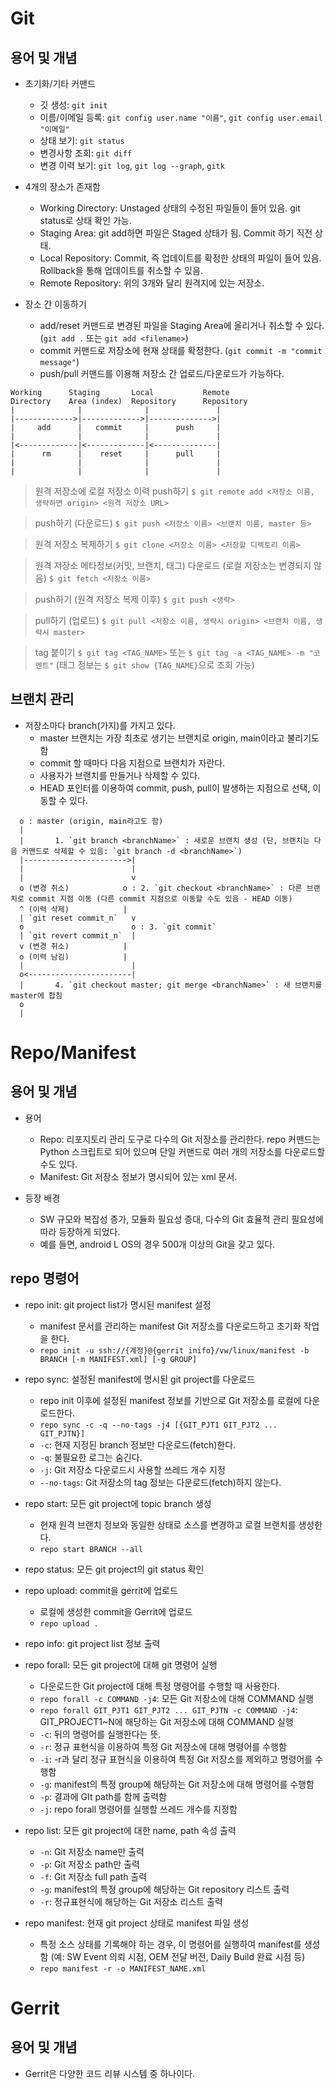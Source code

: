 # Git

## 용어 및 개념

* 초기화/기타 커맨드
  - 깃 생성: `git init`
  - 이름/이메일 등록: `git config user.name "이름"`, `git config user.email "이메일"`
  - 상태 보기: `git status`
  - 변경사항 조회: `git diff`
  - 변경 이력 보기: `git log`, `git log --graph`, `gitk`

* 4개의 장소가 존재함
  - Working Directory: Unstaged 상태의 수정된 파일들이 들어 있음. git status로 상태 확인 가능.
  - Staging Area: git add하면 파일은 Staged 상태가 됨. Commit 하기 직전 상태.
  - Local Repository: Commit, 즉 업데이트를 확정한 상태의 파일이 들어 있음. Rollback을 통해 업데이트를 취소할 수 있음.
  - Remote Repository: 위의 3개와 달리 원격지에 있는 저장소.

* 장소 간 이동하기
  - add/reset 커맨드로 변경된 파일을 Staging Area에 올리거나 취소할 수 있다. (`git add .` 또는 `git add <filename>`)
  - commit 커맨드로 저장소에 현재 상태를 확정한다. (`git commit -m "commit message"`)
  - push/pull 커맨드를 이용해 저장소 간 업로드/다운로드가 가능하다.

```
Working      Staging       Local           Remote
Directory    Area (index)  Repository      Repository
|              |              |               |
|------------->|------------->|-------------->|
|     add      |   commit     |      push     |
|              |              |               |
|<-------------|<-------------|<--------------|
|      rm      |    reset     |      pull     |
|              |              |               |
|              |              |               |
```

> 원격 저장소에 로컬 저장소 이력 push하기
`$ git remote add <저장소 이름, 생략하면 origin> <원격 저장소 URL>`

> push하기 (다운로드)
`$ git push <저장소 이름> <브랜치 이름, master 등>`

> 원격 저장소 복제하기
`$ git clone <저장소 이름> <저장할 디렉토리 이름>`

> 원격 저장소 메타정보(커밋, 브랜치, 태그) 다운로드 (로컬 저장소는 변경되지 않음)
`$ git fetch <저장소 이름>`

> push하기 (원격 저장소 복제 이후)
`$ git push <생략>`

> pull하기 (업로드)
`$ git pull <저장소 이름, 생략시 origin> <브랜치 이름, 생략시 master>`

> tag 붙이기
`$ git tag <TAG_NAME>` 또는 `$ git tag -a <TAG_NAME> -m "코멘트"` (태그 정보는 `$ git show {TAG_NAME}`으로 조회 가능)


## 브랜치 관리

* 저장소마다 branch(가지)를 가지고 있다.
  - master 브랜치는 가장 최초로 생기는 브랜치로 origin, main이라고 불리기도 함
  - commit 할 때마다 다음 지점으로 브랜치가 자란다.
  - 사용자가 브랜치를 만들거나 삭제할 수 있다.
  - HEAD 포인터를 이용하여 commit, push, pull이 발생하는 지점으로 선택, 이동할 수 있다.
 
```
  o : master (origin, main라고도 함)
  |
  |       1. `git branch <branchName>` : 새로운 브랜치 생성 (단, 브랜치는 다음 커맨드로 삭제할 수 있음: `git branch -d <branchName>`)
  |----------------------->|
  |                        |
  |                        v
  o (변경 취소)            o : 2. `git checkout <branchName>` : 다른 브랜치로 commit 지점 이동 (다른 commit 지점으로 이동할 수도 있음 - HEAD 이동)
  ^ (이력 삭제)            |
  | `git reset commit_n`   v
  o                        o : 3. `git commit`
  | `git revert commit_n`  |
  v (변경 취소)            |
  o (이력 남김)            |
  |                        |
  o<-----------------------|
  |       4. `git checkout master; git merge <branchName>` : 새 브랜치를 master에 합침
  o
  |
```

# Repo/Manifest

## 용어 및 개념

* 용어
  - Repo: 리포지토리 관리 도구로 다수의 Git 저장소를 관리한다. repo 커맨드는 Python 스크립트로 되어 있으며 단일 커맨드로 여러 개의 저장소를 다운로드할 수도 있다.
  - Manifest: Git 저장소 정보가 명시되어 있는 xml 문서.

* 등장 배경
  - SW 규모와 복잡성 증가, 모듈화 필요성 증대, 다수의 Git 효율적 관리 필요성에 따라 등장하게 되었다.
  - 예를 들면, android L OS의 경우 500개 이상의 Git을 갖고 있다.

## repo 명령어

* repo init: git project list가 명시된 manifest 설정
  - manifest 문서를 관리하는 manifest Git 저장소를 다운로드하고 초기화 작업을 한다.
  - `repo init -u ssh://{계정}@{gerrit inifo}/vw/linux/manifest -b BRANCH [-m MANIFEST.xml] [-g GROUP]`

* repo sync: 설정된 manifest에 명시된 git project를 다운로드
  - repo init 이후에 설정된 manifest 정보를 기반으로 Git 저장소를 로컬에 다운로드한다.
  - `repo sync -c -q --no-tags -j4 [{GIT_PJT1 GIT_PJT2 ... GIT_PJTN}]`
  - `-c`: 현재 지정된 branch 정보만 다운로드(fetch)한다.
  - `-q`: 불필요한 로그는 숨긴다.
  - `-j`: Git 저장소 다운로드시 사용할 쓰레드 개수 지정
  - `--no-tags`: Git 저장소의 tag 정보는 다운로드(fetch)하지 않는다.

* repo start: 모든 git project에 topic branch 생성
  - 현재 원격 브랜치 정보와 동일한 상태로 소스를 변경하고 로컬 브랜치를 생성한다.
  - `repo start BRANCH --all`

* repo status: 모든 git project의 git status 확인

* repo upload: commit을 gerrit에 업로드
  - 로컬에 생성한 commit을 Gerrit에 업로드
  - `repo upload .`

* repo info: git project list 정보 출력

* repo forall: 모든 git project에 대해 git 명령어 실행
  - 다운로드한 Git project에 대해 특정 명령어를 수행할 때 사용한다.
  - `repo forall -c COMMAND -j4`: 모든 Git 저장소에 대해 COMMAND 실행
  - `repo forall GIT_PJT1 GIT_PJT2 ... GIT_PJTN -c COMMAND -j4`: GIT_PROJECT1~N에 해당하는 Git 저장소에 대해 COMMAND 실행
  - `-c`: 뒤의 명령어를 실행한다는 뜻.
  - `-r`: 정규 표현식을 이용하여 특정 Git 저장소에 대해 명령어를 수행함
  - `-i`: -r과 달리 정규 표현식을 이용하여 특정 Git 저장소를 제외하고 명령어를 수행함
  - `-g`: manifest의 특정 group에 해당하는 Git 저장소에 대해 명령어를 수행함
  - `-p`: 결과에 GIt path를 함께 출력함
  - `-j`: repo forall 명령어를 실행할 쓰레드 개수를 지정함

* repo list: 모든 git project에 대한 name, path 속성 출력
  - `-n`: Git 저장소 name만 출력
  - `-p`: Git 저장소 path만 출력
  - `-f`: Git 저장소 full path 출력
  - `-g`: manifest의 특정 group에 해당하는 Git repository 리스트 출력
  - `-r`: 정규표현식에 해당하는 Git 저장소 리스트 출력

* repo manifest: 현재 git project 상태로 manifest 파일 생성
  - 특정 소스 상태를 기록해야 하는 경우, 이 명령어를 실행하여 manifest를 생성함 (예: SW Event 의뢰 시점, OEM 전달 버전, Daily Build 완료 시점 등)
  - `repo manifest -r -o MANIFEST_NAME.xml`


# Gerrit

## 용어 및 개념

* Gerrit은 다양한 코드 리뷰 시스템 중 하나이다.
